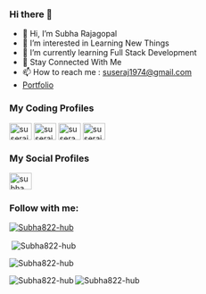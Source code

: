 ### Hi there 👋


- 👋 Hi, I’m Subha Rajagopal
- 👀 I’m interested in Learning New Things
- 🌱 I’m currently learning Full Stack Development
- 💞️ Stay Connected With Me 
- 📫 How to reach me : suseraj1974@gmail.com
- [Portfolio](https://subha822-hub.github.io/)


<h3 align="left">My Coding Profiles</h3>
<p align="left">
<a href="https://www.codechef.com/users/suseraj1974" target="blank"><img align="center" src="https://cdn.jsdelivr.net/npm/simple-icons@3.1.0/icons/codechef.svg" alt="suseraj1974" height="30" width="40" /></a>
<a href="https://www.leetcode.com/suseraj1974" target="blank"><img align="center" src="https://raw.githubusercontent.com/rahuldkjain/github-profile-readme-generator/master/src/images/icons/Social/leet-code.svg" alt="suseraj1974" height="30" width="40" /></a>
<a href="https://auth.geeksforgeeks.org/user/susera0e3u" target="blank"><img align="center" src="https://raw.githubusercontent.com/rahuldkjain/github-profile-readme-generator/master/src/images/icons/Social/geeks-for-geeks.svg" alt="susera0e3u" height="30" width="40" /></a>  
<a href="https://www.hackerrank.com/suseraj1974" target="blank"><img align="center" src="https://raw.githubusercontent.com/rahuldkjain/github-profile-readme-generator/master/src/images/icons/Social/hackerrank.svg" alt="suseraj1974" height="30" width="40" /></a>
</p>

<h3 align="left">My Social Profiles</h3>
<p align="left">
<a href="https://linkedin.com/in/subharajagopal" target="blank"><img align="center" src="https://raw.githubusercontent.com/rahuldkjain/github-profile-readme-generator/master/src/images/icons/Social/linked-in-alt.svg" alt="subha rajagopal" height="30" width="40" /></a>
</p>
<h3 align="left">Follow with me:</h3>


<p align="left"> <a href="https://github.com/ryo-ma/github-profile-trophy"><img src="https://github-profile-trophy.vercel.app/?username=Subha822-hub" alt="Subha822-hub" /></a> </p>

<p>&nbsp;<img align="center" src="https://github-readme-stats.vercel.app/api?username=Subha822-hub&show_icons=true&locale=en" alt="Subha822-hub" /></p>

<p><img align="center" src="https://github-readme-streak-stats.herokuapp.com/?user=Subha822-hub&" alt="Subha822-hub" /></p>

<p><img align="left" src="https://github-readme-stats.vercel.app/api/top-langs?username=Subha822-hub&show_icons=true&locale=en&layout=compact" alt="Subha822-hub" /></p>
<p align="left"> <img src="https://komarev.com/ghpvc/?username=Subha822-hub&label=Profile%20views&color=0e75b6&style=flat" alt="Subha822-hub" /> </p>
